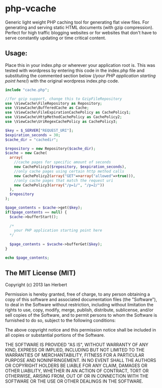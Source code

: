 php-vcache
==========

Generic light weight PHP caching tool for generating flat view files. For generating and serving static HTML documents (with gzip compression). Perfect for high traffic blogging websites or for websites that don't have to serve constantly updating or time critical content.

## Usage:

Place this in your index.php or wherever your application root is.  This was tested with wordpress by entering this code in the index.php file and substituting the commented section below (/*your PHP application starting point here*/) with the original wordpress index.php code.

```php
include "cache.php";

//for gzip support, change this to GzipFileRepository
use \ViewCache\FileRepository as Repository;
use \ViewCache\BufferedCache as Cache;
use \ViewCache\FileExpirationCachePolicy as CachePolicy1;
use \ViewCache\HttpMethodCachePolicy as CachePolicy2;
use \ViewCache\UriRegexCachePolicy as CachePolicy3;

$key = $_SERVER["REQUEST_URI"];
$expiration_seconds = 30;
$cache_dir = "cachedir";

$repository = new Repository($cache_dir);
$cache = new Cache(
  array(
    //cache pages for specific amount of seconds
    new CachePolicy1($repository, $expiration_seconds), 
    //only cache pages using certain http method calls
    new CachePolicy2(array("GET"=>array("allowed"=>true))),
    //only cache pages that match the request uri
    new CachePolicy3(array("/p=1/", "/p=2/"))
  ), 
  $repository
);

$page_contents = $cache->get($key);
if($page_contents == null) {
  $cache->bufferStart();
  
  /*
    your PHP application starting point here
  */
  
  $page_contents = $vcache->bufferGet($key);
}

echo $page_contents;
```

## The MIT License (MIT)

Copyright (c) 2013 Ian Herbert

Permission is hereby granted, free of charge, to any person obtaining a copy of this software and associated documentation files (the "Software"), to deal in the Software without restriction, including without limitation the rights to use, copy, modify, merge, publish, distribute, sublicense, and/or sell copies of the Software, and to permit persons to whom the Software is furnished to do so, subject to the following conditions:

The above copyright notice and this permission notice shall be included in all copies or substantial portions of the Software.

THE SOFTWARE IS PROVIDED "AS IS", WITHOUT WARRANTY OF ANY KIND, EXPRESS OR IMPLIED, INCLUDING BUT NOT LIMITED TO THE WARRANTIES OF MERCHANTABILITY, FITNESS FOR A PARTICULAR PURPOSE AND NONINFRINGEMENT. IN NO EVENT SHALL THE AUTHORS OR COPYRIGHT HOLDERS BE LIABLE FOR ANY CLAIM, DAMAGES OR OTHER LIABILITY, WHETHER IN AN ACTION OF CONTRACT, TORT OR OTHERWISE, ARISING FROM, OUT OF OR IN CONNECTION WITH THE SOFTWARE OR THE USE OR OTHER DEALINGS IN THE SOFTWARE.
